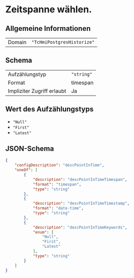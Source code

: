# Zeitspanne wählen.

## Allgemeine Informationen

|  |  |
| - | - |
| Domain | `"TcHmiPostgresHistorize"` |

## Schema

|  |  |
| - | - |
| Aufzählungstyp | `"string"` |
| Format | timespan |
| Impliziter Zugriff erlaubt | Ja |

## Wert des Aufzählungstyps

- `"Null"`
- `"First"`
- `"Latest"`

## JSON-Schema

```json
{
    "configDescription": "descPointInTime",
    "oneOf": [
        {
            "description": "descPointInTimeTimespan",
            "format": "timespan",
            "type": "string"
        },
        {
            "description": "descPointInTimeTimestamp",
            "format": "date-time",
            "type": "string"
        },
        {
            "description": "descPointInTimeKeywords",
            "enum": [
                "Null",
                "First",
                "Latest"
            ],
            "type": "string"
        }
    ]
}
```
